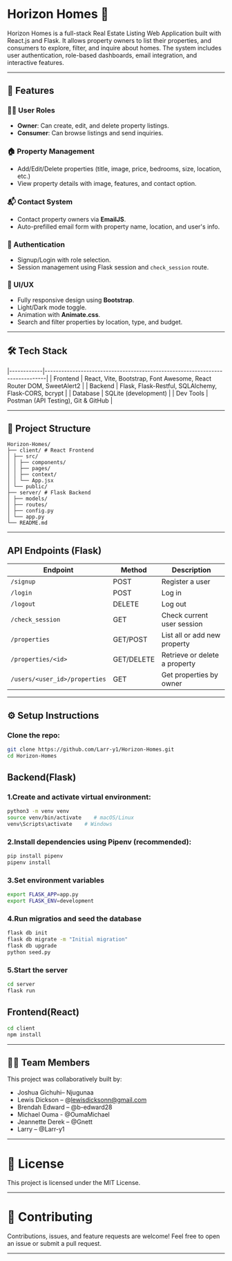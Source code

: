 
# Horizon Homes 🏡

Horizon Homes is a full-stack Real Estate Listing Web Application built with React.js and Flask. It allows property owners to list their properties, and consumers to explore, filter, and inquire about homes. The system includes user authentication, role-based dashboards, email integration, and interactive features.

---

## 📌 Features

### 🧑‍💼 User Roles
- **Owner**: Can create, edit, and delete property listings.
- **Consumer**: Can browse listings and send inquiries.

### 🏠 Property Management
- Add/Edit/Delete properties (title, image, price, bedrooms, size, location, etc.)
- View property details with image, features, and contact option.

### 📬 Contact System
- Contact property owners via **EmailJS**.
- Auto-prefilled email form with property name, location, and user's info.

### 🔐 Authentication
- Signup/Login with role selection.
- Session management using Flask session and `check_session` route.

### 🎨 UI/UX
- Fully responsive design using **Bootstrap**.
- Light/Dark mode toggle.
- Animation with **Animate.css**.
- Search and filter properties by location, type, and budget.

---

## 🛠 Tech Stack
|------------|------------------------------------------------------------------------------|
| Frontend   | React, Vite, Bootstrap, Font Awesome, React Router DOM, SweetAlert2         |
| Backend    | Flask, Flask-Restful, SQLAlchemy, Flask-CORS, bcrypt           |
| Database   | SQLite (development)                        |
| Dev Tools  | Postman (API Testing), Git & GitHub                    |


---

## 📁 Project Structure
```
Horizon-Homes/
├── client/ # React Frontend
│ ├── src/
│ │ ├── components/
│ │ ├── pages/
│ │ ├── context/
│ │ └── App.jsx
│ └── public/
├── server/ # Flask Backend
│ ├── models/
│ ├── routes/
│ ├── config.py
│ └── app.py
└── README.md

```

---

## API Endpoints (Flask)

| Endpoint | Method | Description |
|----------|--------|-------------|
| `/signup` | POST | Register a user |
| `/login` | POST | Log in |
| `/logout` | DELETE | Log out |
| `/check_session` | GET | Check current user session |
| `/properties` | GET/POST | List all or add new property |
| `/properties/<id>` | GET/DELETE | Retrieve or delete a property |
| `/users/<user_id>/properties` | GET | Get properties by owner |

---


## ⚙️ Setup Instructions

### Clone the repo:
   ```bash 
   git clone https://github.com/Larr-y1/Horizon-Homes.git
   cd Horizon-Homes
   ```
 ## Backend(Flask)

### 1.Create and activate virtual environment:
```bash
python3 -m venv venv
source venv/bin/activate    # macOS/Linux
venv\Scripts\activate    # Windows
```

### 2.Install dependencies using Pipenv (recommended):
```bash
pip install pipenv
pipenv install
```

### 3.Set environment variables
```bash
export FLASK_APP=app.py
export FLASK_ENV=development
```

### 4.Run migratios and seed the database
```bash
flask db init
flask db migrate -m "Initial migration"
flask db upgrade
python seed.py
```

### 5.Start the server
```bash
cd server
flask run
```

## Frontend(React)
```bash
cd client
npm install
```
---

## 👨‍💻 Team Members
This project was collaboratively built by:

- Joshua Gichuhi– Njugunaa
- Lewis Dickson – @lewisdicksonn@gmail.com
- Brendah Edward – @b-edward28
- Michael Ouma - @OumaMichael
- Jeannette Derek – @Gnett
- Larry  – @Larr-y1

---

# 📄 License
This project is licensed under the MIT License.

---

# 🙌 Contributing
Contributions, issues, and feature requests are welcome!
Feel free to open an issue or submit a pull request.

---



